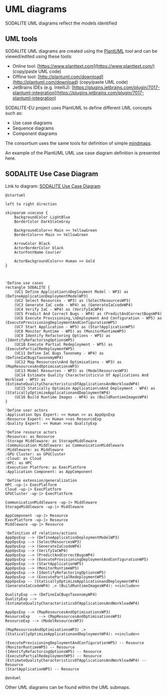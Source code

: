# UML diagrams

SODALITE UML diagrams reflect the models identified 

## UML tools

SODALITE UML diagrams are created using the [PlantUML](http://plantuml.com/) tool and can be viewed/edited using these tools:

*   Online tool: [https://www.planttext.com](https://www.planttext.com/) (copy/paste UML code) 
*   Offline tool: [http://plantuml.com/download](http://plantuml.com/download) (copy/paste UML code)
*   JetBrains IDEs (e.g. IntelliJ):  [https://plugins.jetbrains.com/plugin/7017-plantuml-integration](https://plugins.jetbrains.com/plugin/7017-plantuml-integration)

SODALITE-EU project uses PlantUML to define different UML concepts such as: 
* Use case diagrams
* Sequence diagrams
* Component diagrams

The consortium uses the same tools for definition of simple [mindmaps](https://en.wikipedia.org/wiki/Mind_map).

An example of the PlantUML UML use case diagram definition is presented here.

## SODALITE Use Case Diagram 

Link to diagram: [SODALITE Use Case Diagram](https://www.planttext.com/?text=fLTVRzis47yUFyMzjGFcTcwIRXKAeuwTkG6QsOlR5GFwmacKIuGY1L9QucxzxZjI54N9Sj9iVaWY_lxmT7VaEMzCHNLL5u8GmV8AAWMQxpvNa77DqeehIOYvuRAacXPG6vPIm-1l0lWvf-dDJgjQPWibb8PtLdWkQjQWIcTCDyYIwfkje1LRQRedO-BNh-6ASWcp6Vp1X52tAysO71hTmt8_vbghssRBSu4RD8jffNGSpPzzw1SbgrzfmM2XQisP9f7g8CYtTK7T_YibClALuEV9akLSCfiSiDann6QEofrWi5qlv-yktrzWnhvx-c4n1S-TbwNWARNv_IINh1HgNp1PmPNAc809VDoSV0_KmDE67z4xikDQehD-0LicS5-uPWRV8sKcjccm00NL2QoOP1eh0vTq0IbQEjbf8sj1n2narvti57vdckTx9uhupIek1kOPR3JBECOrbnbcMDlSm7czCx7ES-OspuvX2S7Z9LpSiRJ663TQ_SKDPe7BtG-zn3NkCkUxMhiyEVkpnjxBOtKdTPj6Ggjos_u4Mtisubh5fWwCiA3x6QieENOFNDUouWMBLHxoID2yWiiCOx4flMOvjRs7GSAwjCucDcXv4SspWjdqnovX62Ed0aspBbSZcMbeCQjp2qrhY-qgzvxUAQcAVLp2XeCKosW9eOJJ5tXmowutFqbRC1jumGtjNjAtAt835OazNkZTwOa_BgCTxw33Xf-UmeL1DzlnlzLKy6eFYyzukQKLzYuYASO6wpokkd7TzL7f6w5e5c_IMdcdWT4wZqtGexNeqd9cUmovL8YzJyUNmUrWzrxsYtSQEj1BMsKaf39RHiLiDto95UGY2wrvMT0Twvr5XtkuGPtwQ--Yq-2Qpv0aFXthqc3dbKnN2SHt9TeY3L44IT8MPOoAp1PstBP4urIFMcO8JhVkRO2jNmAHEKcsYEBBmHNFCi5kgMu8VhbR9Sb25KKjstSSy7jWh1hmOcYr-G0BKHji58VXit_4pOIgiyRP_aMIjvk5UyJV96cEgmrZWzCqLxfmc5rk5_eLmV1A9R434b-4iD1bZDrLJDfhyVdENVU2Vt5YWbl2f2ud_ypwExZ8Hf7kJKPXSYHRBJbAqa4THZWaVfyM3nMETpu03tq3vFF2NVvKZWqbcWFydBhlGuQ4NeR9PFQD8tgW6Pl70yhOx1rG-kDs01wVgGFYuwVZy6N69k60CpBt1em71jkHe8yChfZzw8joBFNmR7RiQhIt4fUfg3Cscn7INKfnUumDnY7p_qoJWtm_C47TL-ReghNFtoJiYNnf3oOjUNZ_PxF7rcMGvyVthUs5SCn7EhAFtz-FVUxztJZW_lSgzut6ZbsFGTumcTb_xVu5)


```
@startuml

left to right direction

skinparam usecase {
    BackgroundColor LightBlue
    BorderColor DarkSlateGray

    BackgroundColor<< Main >> YellowGreen
    BorderColor<< Main >> YellowGreen
    
    ArrowColor Black
    ActorBorderColor black
    ActorFontName Courier

    ActorBackgroundColor<< Human >> Gold
}



'Define use cases
rectangle SODALITE {
	(UC1 Define Application\nDeployment Model - WP3) as (DefineApplicationDeploymentModelWP3)
	(UC2 Select Resources - WP3) as (SelectResourcesWP3)
	(UC3 Generate IaC code - WP4) as (GenerateIaCcodeWP4)
	(UC4 Verify IaC - WP4) as (VerifyIaCWP4)
	(UC5 Predict And Correct Bugs - WP4) as (PredictAndCorrectBugsWP4)
	(UC6 Execute Provisioning,\nDeployment And Configuration - WP5) as (ExecuteProvisioningDeploymentAndConfigurationWP5)
	(UC7 Start Application - WP5) as (StartApplicationWP5)
	(UC8 Monitor Runtime - WP5) as (MonitorRuntimeWP5)
	(UC9 Identify Refactoring Options - WP5) as (IdentifyRefactoringOptionsWP5)
	(UC10 Execute Partial Redeployment - WP5) as (ExecutePartialRedeploymentWP5)
	(UC11 Define IaC Bugs Taxonomy - WP4) as (DefineIaCBugsTaxonomyWP4)
	(UC12 Map Resources\nAnd Optimisations - WP3) as (MapResourcesAndOptimisationsWP3)
	(UC13 Model Resources - WP3) as (ModelResourcesWP3)
	(UC14 Estimate Quality Characteristics\n Of Applications And Workload - WP3) as (EstimateQualityCharacteristicsOfApplicationsAndWorkloadWP4)
	(UC15 Statically Optimize Application\nAnd Deployment - WP4) as (StaticallyOptimizeApplicationandDeploymentWP4)
	(UC16 Build Runtime Images - WP4) as (BuildRuntimeImagesWP4)
}

'Define user actors
:Application Ops Expert: << Human >> as AppOpsExp
:Resource Expert: << Human >>as ResourceExp
:Quality Expert: << Human >>as QualityExp

'Define resource actors
:Resource: as Resource
:Storage Middleware: as StorageMiddleware
:Communication Middleware: as CommunicationMiddleware
:Middleware: as Middleware
:GPU Cluster: as GPUCluster
:Cloud: as Cloud
:HPC: as HPC
:Execution Platform: as ExecPlatform
:Application Component: as AppComponent

'Define extension/generalization
HPC -up-|> ExecPlatform
Cloud -up-|> ExecPlatform
GPUCluster -up-|> ExecPlatform

CommunicationMiddleware -up-|> Middleware
StorageMiddleware -up-|> Middleware

AppComponent -up-|> Resource
ExecPlatform -up-|> Resource
Middleware -up-|> Resource

'Definition of relations/actions
AppOpsExp --> (DefineApplicationDeploymentModelWP3)
AppOpsExp --> (SelectResourcesWP3)
AppOpsExp --> (GenerateIaCcodeWP4)
AppOpsExp --> (VerifyIaCWP4)
AppOpsExp --> (PredictAndCorrectBugsWP4)
AppOpsExp --> (ExecuteProvisioningDeploymentAndConfigurationWP5)
AppOpsExp --> (StartApplicationWP5)
AppOpsExp --> (MonitorRuntimeWP5)
AppOpsExp --> (IdentifyRefactoringOptionsWP5)
AppOpsExp --> (ExecutePartialRedeploymentWP5)
AppOpsExp -- (StaticallyOptimizeApplicationandDeploymentWP4)
(GenerateIaCcodeWP4) .> (BuildRuntimeImagesWP4): <<include>>

QualityExp --> (DefineIaCBugsTaxonomyWP4)
QualityExp --> (EstimateQualityCharacteristicsOfApplicationsAndWorkloadWP4)

AppOpsExp --> (MapResourcesAndOptimisationsWP3)    
ResourceExp    --> (MapResourcesAndOptimisationsWP3)
ResourceExp --> (ModelResourcesWP3)

(MapResourcesAndOptimisationsWP3) .> (StaticallyOptimizeApplicationandDeploymentWP4): <<include>>

(ExecuteProvisioningDeploymentAndConfigurationWP5) -- Resource
(MonitorRuntimeWP5) -- Resource
(IdentifyRefactoringOptionsWP5) -- Resource
(ExecutePartialRedeploymentWP5) -- Resource
(EstimateQualityCharacteristicsOfApplicationsAndWorkloadWP4) -- Resource
(StartApplicationWP5) -- Resource

@enduml
```
Other UML diagrams can be found within the UML submaps.
